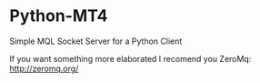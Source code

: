 # Python-MT4
Simple MQL Socket Server for a Python Client

If you want something more elaborated I recomend you ZeroMq:
http://zeromq.org/
